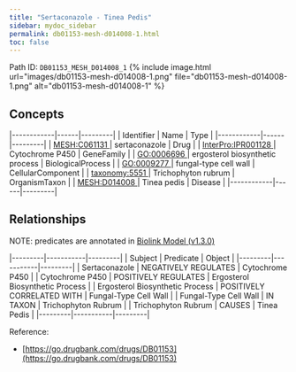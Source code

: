 ```yaml
---
title: "Sertaconazole - Tinea Pedis"
sidebar: mydoc_sidebar
permalink: db01153-mesh-d014008-1.html
toc: false 
---
```



Path ID: `DB01153_MESH_D014008_1`
{% include image.html url="images/db01153-mesh-d014008-1.png" file="db01153-mesh-d014008-1.png" alt="db01153-mesh-d014008-1" %}

## Concepts

|------------|------|---------|
| Identifier | Name | Type    |
|------------|------|---------|
| <a href="https://identifiers.org/MESH:C061131">MESH:C061131 </a> | sertaconazole | Drug |
| <a href="https://identifiers.org/InterPro:IPR001128">InterPro:IPR001128 </a> | Cytochrome P450 | GeneFamily |
| <a href="https://identifiers.org/GO:0006696">GO:0006696 </a> | ergosterol biosynthetic process | BiologicalProcess |
| <a href="https://identifiers.org/GO:0009277">GO:0009277 </a> | fungal-type cell wall | CellularComponent |
| <a href="https://identifiers.org/taxonomy:5551">taxonomy:5551 </a> | Trichophyton rubrum | OrganismTaxon |
| <a href="https://identifiers.org/MESH:D014008">MESH:D014008 </a> | Tinea pedis | Disease |
|------------|------|---------|

## Relationships


NOTE: predicates are annotated in <a href="https://github.com/biolink/biolink-model/releases/tag/v1.3.0">Biolink Model (v1.3.0)</a>

|---------|-----------|---------|
| Subject | Predicate | Object  |
|---------|-----------|---------|
| Sertaconazole | NEGATIVELY REGULATES | Cytochrome P450 |
| Cytochrome P450 | POSITIVELY REGULATES | Ergosterol Biosynthetic Process |
| Ergosterol Biosynthetic Process | POSITIVELY CORRELATED WITH | Fungal-Type Cell Wall |
| Fungal-Type Cell Wall | IN TAXON | Trichophyton Rubrum |
| Trichophyton Rubrum | CAUSES | Tinea Pedis |
|---------|-----------|---------|

Reference: 
  - [https://go.drugbank.com/drugs/DB01153](https://go.drugbank.com/drugs/DB01153)
